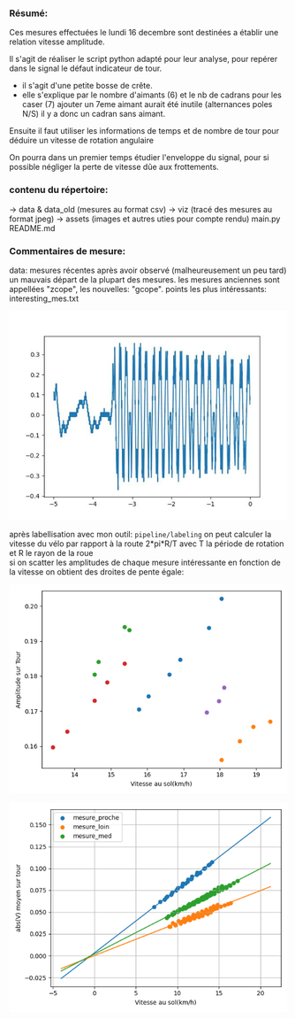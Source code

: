 ### Résumé:
Ces mesures effectuées le lundi 16 decembre 
sont destinées a établir une relation vitesse amplitude.

Il s'agit de réaliser le script python adapté pour leur analyse,
pour repérer dans le signal le défaut indicateur de tour.

- il s'agit d'une petite bosse de crête.
- elle s'explique par le nombre d'aimants (6) et le nb de cadrans pour les caser (7)
  ajouter un 7eme aimant aurait été inutile (alternances poles N/S)
  il y a donc un cadran sans aimant.

Ensuite il faut utiliser les informations de temps 
et de nombre de tour pour déduire un vitesse de rotation angulaire

On pourra dans un premier temps étudier l'enveloppe du signal,
pour si possible négliger la perte de vitesse dûe aux frottements.

### contenu du répertoire:

-> data & data_old (mesures au format csv)
-> viz (tracé des mesures au format jpeg)
-> assets (images et autres uties pour compte rendu)
main.py
README.md

### Commentaires de mesure:

data: mesures récentes après avoir observé (malheureusement un peu tard) un mauvais départ de la plupart des mesures.
les mesures anciennes sont appellées "zcope", les nouvelles: "gcope".
points les plus intéressants: interesting_mes.txt

![une mesure correcte avec un bon nombre de périodes](viz/gcope_27.jpg)

après labellisation avec mon outil: `pipeline/labeling`
on peut calculer la vitesse du vélo par rapport à la route 2\*pi\*R/T avec T la période de rotation et R le rayon de la roue\
si on scatter les amplitudes de chaque mesure intéressante en fonction de la vitesse on obtient des droites de pente égale:

![](scatter_interessants.png)

![](assets/ampl_vitesse.png)